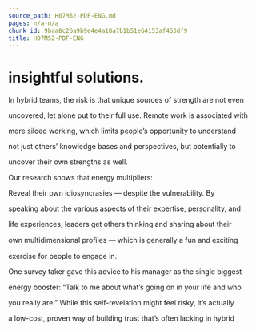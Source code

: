 ```yaml
---
source_path: H07M52-PDF-ENG.md
pages: n/a-n/a
chunk_id: 9baa8c26a9b9e4e4a18a7b1b51e64153af453df9
title: H07M52-PDF-ENG
---
```

# insightful solutions.

In hybrid teams, the risk is that unique sources of strength are not even

uncovered, let alone put to their full use. Remote work is associated with

more siloed working, which limits people’s opportunity to understand

not just others’ knowledge bases and perspectives, but potentially to

uncover their own strengths as well.

Our research shows that energy multipliers:

Reveal their own idiosyncrasies — despite the vulnerability. By

speaking about the various aspects of their expertise, personality, and

life experiences, leaders get others thinking and sharing about their

own multidimensional proﬁles — which is generally a fun and exciting

exercise for people to engage in.

One survey taker gave this advice to his manager as the single biggest

energy booster: “Talk to me about what’s going on in your life and who

you really are.” While this self-revelation might feel risky, it’s actually

a low-cost, proven way of building trust that’s often lacking in hybrid
